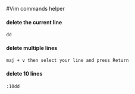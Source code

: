 #Vim commands helper

#### delete the current line
```dd```

#### delete multiple lines
```maj + v then select your line and press Return```

#### delete 10 lines
```:10dd```

